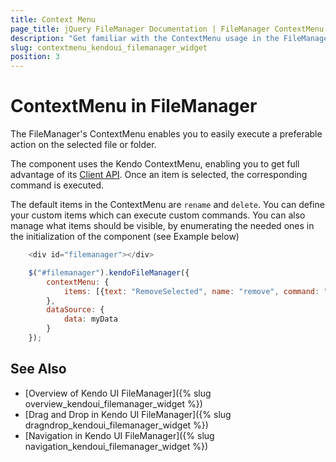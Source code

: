 ```yaml
---
title: Context Menu
page_title: jQuery FileManager Documentation | FileManager ContextMenu | Kendo UI
description: "Get familiar with the ContextMenu usage in the FileManager component, in order to delete add or move files"
slug: contextmenu_kendoui_filemanager_widget
position: 3
---
```


# ContextMenu in FileManager
The FileManager's ContextMenu enables you to easily execute a preferable action on the selected file or folder. 

The component uses the Kendo ContextMenu, enabling you to get full advantage of its [Client API](/api/javascript/ui/filemanager). Once an item is selected, the corresponding command is executed. 

The default items in the ContextMenu are `rename` and `delete`. You can define your custom items which can execute custom commands. You can also manage what items should be visible, by enumerating the needed ones in the initialization of the component (see Example below)

```js
    <div id="filemanager"></div>

    $("#filemanager").kendoFileManager({
        contextMenu: {
            items: [{text: "RemoveSelected", name: "remove", command: "DeleteCommand"}]
        },
        dataSource: {
            data: myData
        }
    });
```

## See Also

* [Overview of Kendo UI FileManager]({% slug overview_kendoui_filemanager_widget %})
* [Drag and Drop in Kendo UI FileManager]({% slug dragndrop_kendoui_filemanager_widget %})
* [Navigation in Kendo UI FileManager]({% slug navigation_kendoui_filemanager_widget %})
